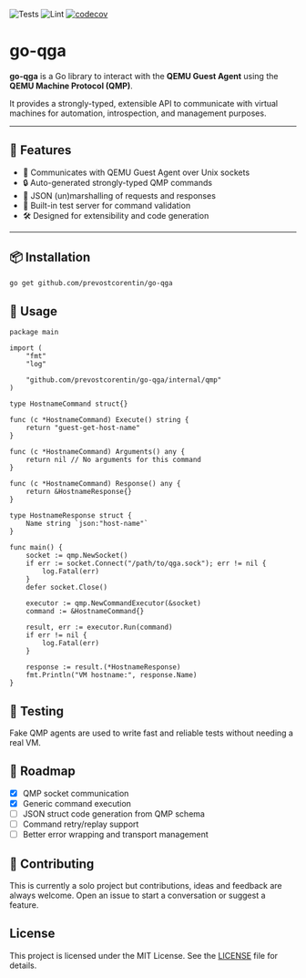 ![Tests](https://github.com/prevostcorentin/go-qga/actions/workflows/test.yml/badge.svg)
![Lint](https://github.com/prevostcorentin/go-qga/actions/workflows/lint.yml/badge.svg)
[![codecov](https://codecov.io/gh/prevostcorentin/go-qga/branch/main/graph/badge.svg?token=ZGKL57SARB)](https://codecov.io/gh/prevostcorentin/go-qga)


# go-qga

**go-qga** is a Go library to interact with the **QEMU Guest Agent** using the **QEMU Machine Protocol (QMP)**.

It provides a strongly-typed, extensible API to communicate with virtual machines for automation, introspection, and management purposes.

---

## 🚀 Features

- 📡 Communicates with QEMU Guest Agent over Unix sockets
- 🔒 Auto-generated strongly-typed QMP commands 
- 🔁 JSON (un)marshalling of requests and responses
- 🧪 Built-in test server for command validation
- 🛠️ Designed for extensibility and code generation

---

## 📦 Installation

```bash
go get github.com/prevostcorentin/go-qga
```

## 🧰 Usage

```golang
package main

import (
    "fmt"
    "log"

    "github.com/prevostcorentin/go-qga/internal/qmp"
)

type HostnameCommand struct{}

func (c *HostnameCommand) Execute() string {
    return "guest-get-host-name"
}

func (c *HostnameCommand) Arguments() any {
    return nil // No arguments for this command
}

func (c *HostnameCommand) Response() any {
    return &HostnameResponse{}
}

type HostnameResponse struct {
    Name string `json:"host-name"`
}

func main() {
    socket := qmp.NewSocket()
    if err := socket.Connect("/path/to/qga.sock"); err != nil {
        log.Fatal(err)
    }
    defer socket.Close()

    executor := qmp.NewCommandExecutor(&socket)
    command := &HostnameCommand{}

    result, err := executor.Run(command)
    if err != nil {
        log.Fatal(err)
    }

    response := result.(*HostnameResponse)
    fmt.Println("VM hostname:", response.Name)
}
```

## 🧪 Testing

Fake QMP agents are used to write fast and reliable tests without needing a real VM.

## 🔮 Roadmap

- [x] QMP socket communication
- [x] Generic command execution
- [ ] JSON struct code generation from QMP schema
- [ ] Command retry/replay support
- [ ] Better error wrapping and transport management

## 🤝 Contributing

This is currently a solo project but contributions, ideas and feedback are always welcome. Open an issue to start a conversation or suggest a feature.

## License

This project is licensed under the MIT License. See the [LICENSE](./LICENSE) file for details.
